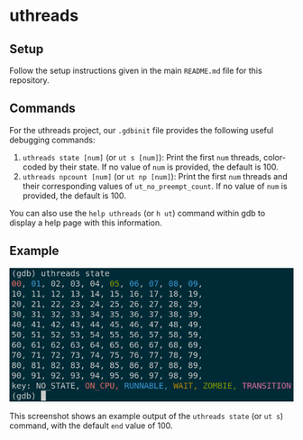 # uthreads

## Setup

Follow the setup instructions given in the main `README.md` file for this repository.

## Commands

For the uthreads project, our `.gdbinit` file provides the following useful debugging commands:

1. `uthreads state [num]` (or `ut s [num]`): Print the first `num` threads, color-coded by their state. If no value of `num` is provided, the default is 100.
2. `uthreads npcount [num]` (or `ut np [num]`): Print the first `num` threads and their corresponding values of `ut_no_preempt_count`. If no value of `num` is provided, the default is 100.

You can also use the `help uthreads` (or `h ut`) command within gdb to display a help page with this information.

## Example

![Output of the `uthreads state` command](../.screenshots/uthreads_state.png)

This screenshot shows an example output of the `uthreads state` (or `ut s`) command, with the default `end` value of 100.
